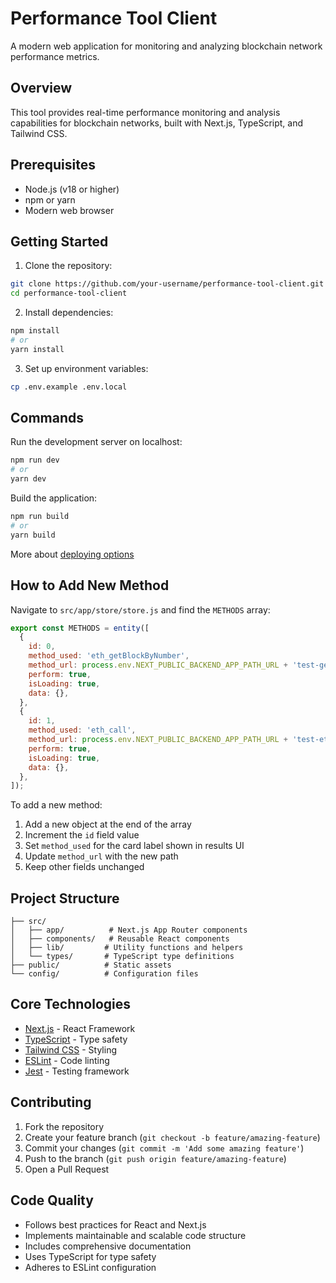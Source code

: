# Performance Tool Client

A modern web application for monitoring and analyzing blockchain network performance metrics.

## Overview

This tool provides real-time performance monitoring and analysis capabilities for blockchain networks, built with Next.js, TypeScript, and Tailwind CSS.

## Prerequisites

- Node.js (v18 or higher)
- npm or yarn
- Modern web browser

## Getting Started

1. Clone the repository:

```bash
git clone https://github.com/your-username/performance-tool-client.git
cd performance-tool-client
```

2. Install dependencies:

```bash
npm install
# or
yarn install
```

3. Set up environment variables:

```bash
cp .env.example .env.local
```

## Commands

Run the development server on localhost:

```bash
npm run dev
# or
yarn dev
```

Build the application:

```bash
npm run build
# or
yarn build
```

More about [deploying options](https://nextjs.org/docs/app/building-your-application/deploying)

## How to Add New Method

Navigate to `src/app/store/store.js` and find the `METHODS` array:

```javascript
export const METHODS = entity([
  {
    id: 0,
    method_used: 'eth_getBlockByNumber',
    method_url: process.env.NEXT_PUBLIC_BACKEND_APP_PATH_URL + 'test-get-block',
    perform: true,
    isLoading: true,
    data: {},
  },
  {
    id: 1,
    method_used: 'eth_call',
    method_url: process.env.NEXT_PUBLIC_BACKEND_APP_PATH_URL + 'test-eth-call',
    perform: true,
    isLoading: true,
    data: {},
  },
]);
```

To add a new method:

1. Add a new object at the end of the array
2. Increment the `id` field value
3. Set `method_used` for the card label shown in results UI
4. Update `method_url` with the new path
5. Keep other fields unchanged

## Project Structure

```
├── src/
│   ├── app/          # Next.js App Router components
│   ├── components/   # Reusable React components
│   ├── lib/         # Utility functions and helpers
│   └── types/       # TypeScript type definitions
├── public/          # Static assets
└── config/          # Configuration files
```

## Core Technologies

- [Next.js](https://nextjs.org/) - React Framework
- [TypeScript](https://www.typescriptlang.org/) - Type safety
- [Tailwind CSS](https://tailwindcss.com/) - Styling
- [ESLint](https://eslint.org/) - Code linting
- [Jest](https://jestjs.io/) - Testing framework

## Contributing

1. Fork the repository
2. Create your feature branch (`git checkout -b feature/amazing-feature`)
3. Commit your changes (`git commit -m 'Add some amazing feature'`)
4. Push to the branch (`git push origin feature/amazing-feature`)
5. Open a Pull Request

## Code Quality

- Follows best practices for React and Next.js
- Implements maintainable and scalable code structure
- Includes comprehensive documentation
- Uses TypeScript for type safety
- Adheres to ESLint configuration
